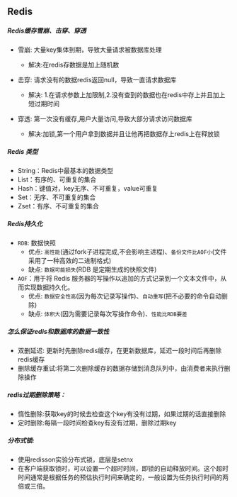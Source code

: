 ## Redis

##### Redis缓存雪崩、击穿、穿透

- 雪崩: 大量key集体到期，导致大量请求被数据库处理 
  - 解决:在redis存数据是加上随机数

- 击穿: 请求没有的数据redis返回null，导致一直请求数据库
  -  解决: 1.在请求参数上加限制,2.没有查到的数据也在redis中存上并且加上短过期时间

- 穿透: 第一次没有缓存,用户大量访问,导致大部分请求访问数据库 
  - 解决:加锁,第一个用户拿到数据并且让他再把数据存上redis上在释放锁



##### Redis 类型

- String：Redis中最基本的数据类型
- List：有序的、可重复的集合
- Hash：键值对，key无序、不可重复，value可重复
- Set：无序、不可重复的集合
- Zset：有序、不可重复的集合

##### Redis持久化

- `RDB`: 数据快照
  - 优点: `高性能`(通过fork子进程完成,不会影响主进程)、`备份文件比AOF小`(文件采用了一种高效的二进制格式)
  - 缺点: `数据可能损失`(RDB 是定期生成的快照文件)
- `AOF`：用于将 Redis 服务器的写操作以追加的方式记录到一个文本文件中，从而实现数据持久化。
  - 优点: `数据安全性高`(因为每次记录写操作)、`自动重写`(把不必要的命令自动删除)
  - 缺点: `体积大`(因为需要记录每次写操作命令)、`性能比RDB要差`



##### 怎么保证redis和数据库的数据一致性

- 双删延迟: 更新时先删除redis缓存，在更新数据库，延迟一段时间后再删除redis缓存
- 删除缓存重试:将第二次删除缓存的数据存储到消息队列中，由消费者来执行删除操作



##### redis过期删除策略：
- 惰性删除:获取key的时候去检查这个key有没有过期，如果过期的话直接删除
- 定时删除:每隔一段时间检查key有没有过期，删除过期key



##### 分布式锁:
- 使用redisson实验分布式锁，底层是setnx
- 在客户端获取锁时，可以设置一个超时时间，即锁的自动释放时间。这个超时时间通常是根据任务的预估执行时间来确定的，一般设置为任务执行时间的两倍或三倍。
